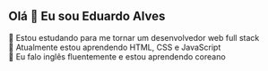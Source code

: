 ## Olá 👋 Eu sou Eduardo Alves
🌱 Estou estudando para me tornar um desenvolvedor web full stack<br>
🔭 Atualmente estou aprendendo HTML, CSS e JavaScript<br>
💬 Eu falo inglês fluentemente e estou aprendendo coreano

<!--
**EduardoAlves2/EduardoAlves2** is a ✨ _special_ ✨ repository because its `README.md` (this file) appears on your GitHub profile.

Here are some ideas to get you started:

 🔭 Atualmente estou aprendendo HTML, CSS e Java script
- 🌱 I’m currently learning ...
- 👯 I’m looking to collaborate on ...
- 🤔 I’m looking for help with ...
- 💬 Ask me about ...
- 📫 How to reach me: ...
- 😄 Pronouns: ...
- ⚡ Fun fact: ...
-->
